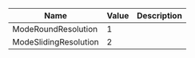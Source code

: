 | Name                  | Value | Description |
| --------------------- | ----- | ----------- |
| ModeRoundResolution   | 1     |             |
| ModeSlidingResolution | 2     |             |
